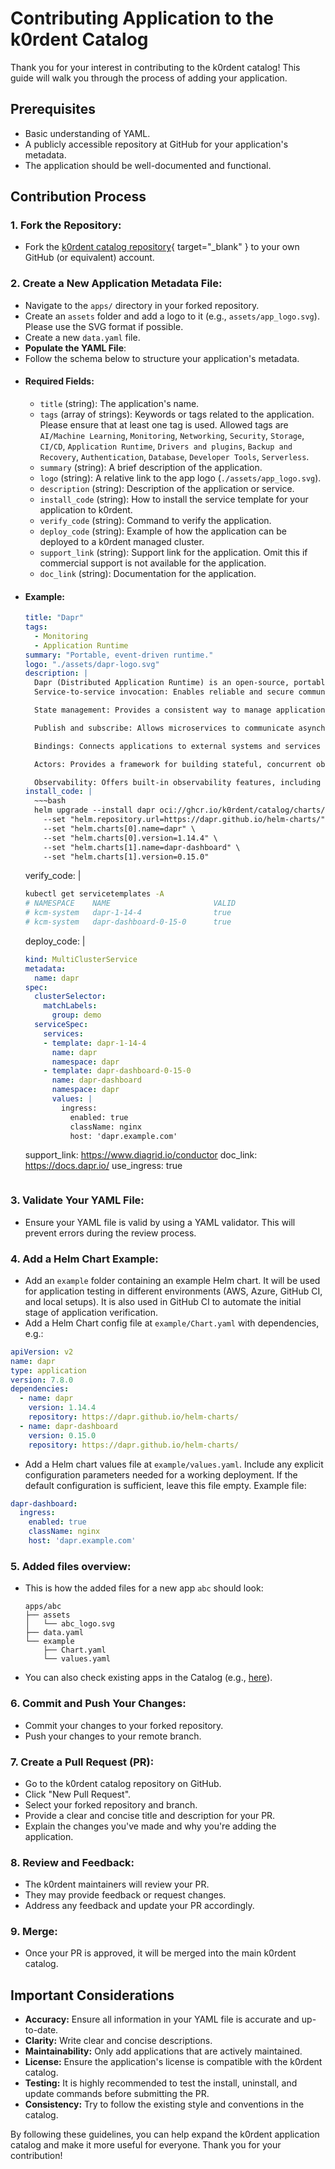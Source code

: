 # Contributing Application to the k0rdent Catalog
Thank you for your interest in contributing to the k0rdent catalog! This guide will walk you through the process of adding your application.

## Prerequisites
- Basic understanding of YAML.
- A publicly accessible repository at GitHub for your application's metadata.
- The application should be well-documented and functional.

## Contribution Process
### 1. Fork the Repository:
- Fork the [k0rdent catalog repository](https://github.com/k0rdent/catalog/fork){ target="_blank" } to your own GitHub (or equivalent) account.
### 2. Create a New Application Metadata File:
- Navigate to the `apps/` directory in your forked repository.
- Create an `assets` folder and add a logo to it (e.g., `assets/app_logo.svg`). Please use the SVG format if possible.
- Create a new `data.yaml` file.
- **Populate the YAML File**:
- Follow the schema below to structure your application's metadata.
- #### Required Fields:
    - `title` (string): The application's name.
    - `tags` (array of strings): Keywords or tags related to the application. Please ensure that at least one tag is used. Allowed tags are `AI/Machine Learning`, `Monitoring`, `Networking`, `Security`, `Storage`, `CI/CD`, `Application Runtime`, `Drivers and plugins`, `Backup and Recovery`, `Authentication`, `Database`, `Developer Tools`, `Serverless`.
    - `summary` (string): A brief description of the application.
    - `logo` (string): A relative link to the app logo (`./assets/app_logo.svg`).
    - `description` (string): Description of the application or service.
    - `install_code` (string): How to install the service template for your application to k0rdent.
    - `verify_code` (string): Command to verify the application.
    - `deploy_code` (string): Example of how the application can be deployed to a k0rdent managed cluster.
    - `support_link` (string): Support link for the application. Omit this if commercial support is not available for the application.
    - `doc_link` (string): Documentation for the application.
- #### Example:
  ~~~yaml
  title: "Dapr"
  tags:
    - Monitoring
    - Application Runtime
  summary: "Portable, event-driven runtime."
  logo: "./assets/dapr-logo.svg"
  description: |
    Dapr (Distributed Application Runtime) is an open-source, portable, event-driven runtime that makes it easy for developers to build resilient, microservices applications that run on the cloud and edge. Dapr provides APIs that abstract away the complexities of common challenges when building distributed applications, such as: 
    Service-to-service invocation: Enables reliable and secure communication between microservices. 
  
    State management: Provides a consistent way to manage application state. 
  
    Publish and subscribe: Allows microservices to communicate asynchronously through message brokers. 
  
    Bindings: Connects applications to external systems and services (e.g., databases, message queues, cloud services). 
  
    Actors: Provides a framework for building stateful, concurrent objects. 
  
    Observability: Offers built-in observability features, including tracing, metrics, and logging.
  install_code: |
    ~~~bash
    helm upgrade --install dapr oci://ghcr.io/k0rdent/catalog/charts/kgst -n kcm-system \
      --set "helm.repository.url=https://dapr.github.io/helm-charts/" \
      --set "helm.charts[0].name=dapr" \
      --set "helm.charts[0].version=1.14.4" \
      --set "helm.charts[1].name=dapr-dashboard" \
      --set "helm.charts[1].version=0.15.0"
    ~~~
  verify_code: |
    ~~~bash
    kubectl get servicetemplates -A
    # NAMESPACE    NAME                       VALID
    # kcm-system   dapr-1-14-4                true
    # kcm-system   dapr-dashboard-0-15-0      true
    ~~~
  deploy_code: |
    ~~~yaml
    kind: MultiClusterService
    metadata:
      name: dapr
    spec:
      clusterSelector:
        matchLabels:
          group: demo
      serviceSpec:
        services:
        - template: dapr-1-14-4
          name: dapr
          namespace: dapr
        - template: dapr-dashboard-0-15-0
          name: dapr-dashboard
          namespace: dapr
          values: |
            ingress:
              enabled: true
              className: nginx
              host: 'dapr.example.com'
    ~~~
  support_link: https://www.diagrid.io/conductor
  doc_link: https://docs.dapr.io/
  use_ingress: true
  ~~~

### 3. Validate Your YAML File:
- Ensure your YAML file is valid by using a YAML validator. This will prevent errors during the review process.

### 4. Add a Helm Chart Example:
- Add an `example` folder containing an example Helm chart. It will be used for application testing in different environments (AWS, Azure, GitHub CI, and local setups). It is also used in GitHub CI to automate the initial stage of application verification.
- Add a Helm Chart config file at `example/Chart.yaml` with dependencies, e.g.:
~~~yaml
apiVersion: v2
name: dapr
type: application
version: 7.8.0
dependencies:
  - name: dapr
    version: 1.14.4
    repository: https://dapr.github.io/helm-charts/
  - name: dapr-dashboard
    version: 0.15.0
    repository: https://dapr.github.io/helm-charts/
~~~

- Add a Helm chart values file at `example/values.yaml`. Include any explicit configuration parameters needed for a working deployment. If the default configuration is sufficient, leave this file empty. Example file:
~~~yaml
dapr-dashboard:
  ingress:
    enabled: true
    className: nginx
    host: 'dapr.example.com'
~~~

### 5. Added files overview:
- This is how the added files for a new app `abc` should look:
  ~~~
  apps/abc
  ├── assets
  │   └── abc_logo.svg
  ├── data.yaml
  └── example
      ├── Chart.yaml
      └── values.yaml
  ~~~
- You can also check existing apps in the Catalog (e.g., [here](https://github.com/k0rdent/catalog/tree/main/apps/ingress-nginx)).
### 6. Commit and Push Your Changes:
- Commit your changes to your forked repository.
- Push your changes to your remote branch.
### 7. Create a Pull Request (PR):
- Go to the k0rdent catalog repository on GitHub.
- Click "New Pull Request".
- Select your forked repository and branch.
- Provide a clear and concise title and description for your PR.
- Explain the changes you've made and why you're adding the application.
### 8. Review and Feedback:
- The k0rdent maintainers will review your PR.
- They may provide feedback or request changes.
- Address any feedback and update your PR accordingly.
### 9. Merge:
- Once your PR is approved, it will be merged into the main k0rdent catalog.

## Important Considerations
- **Accuracy:** Ensure all information in your YAML file is accurate and up-to-date.
- **Clarity:** Write clear and concise descriptions.
- **Maintainability:** Only add applications that are actively maintained.
- **License:** Ensure the application's license is compatible with the k0rdent catalog.
- **Testing:** It is highly recommended to test the install, uninstall, and update commands before submitting the PR.
- **Consistency:** Try to follow the existing style and conventions in the catalog.

By following these guidelines, you can help expand the k0rdent application catalog and make it more useful for everyone. Thank you for your contribution!
